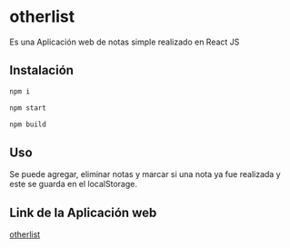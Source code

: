 # otherlist

Es una Aplicación web de notas simple realizado en React JS

## Instalación 

```bash
npm i
```
```bash
npm start
```
```bash
npm build
```
## Uso

Se puede agregar, eliminar notas y marcar si una nota ya fue realizada y este se guarda en el localStorage.

## Link de la Aplicación web
[otherlist](https://otherlist.netlify.app/)